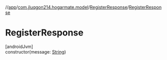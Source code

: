 //[app](../../../index.md)/[com.jluqgon214.hogarmate.model](../index.md)/[RegisterResponse](index.md)/[RegisterResponse](-register-response.md)

# RegisterResponse

[androidJvm]\
constructor(message: [String](https://kotlinlang.org/api/latest/jvm/stdlib/kotlin-stdlib/kotlin/-string/index.html))
